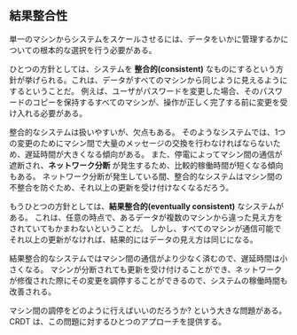 ## 結果整合性

単一のマシンからシステムをスケールさせるには、データをいかに管理するかについての根本的な選択を行う必要がある。

ひとつの方針としては、システムを **整合的(consistent)** なものにするという方針が挙げられる。これは、データがすべてのマシンから同じように見えるようにするということだ。
例えば、ユーザがパスワードを変更した場合、そのパスワードのコピーを保持するすべてのマシンが、操作が正しく完了する前に変更を受け入れる必要がある。

整合的なシステムは扱いやすいが、欠点もある。
そのようなシステムでは、1つの変更のためにマシン間で大量のメッセージの交換を行わなければならないため、遅延時間が大きくなる傾向がある。
また、停電によってマシン間の通信が遮断され、**ネットワーク分断** が発生するため、比較的稼働時間が短くなる傾向もある。
ネットワーク分断が発生している間、整合的なシステムはマシン間の不整合を防ぐため、それ以上の更新を受け付けなくなるだろう。

もうひとつの方針としては、**結果整合的(eventually consistent)** なシステムがある。
これは、任意の時点で、あるデータが複数のマシンから違った見え方をされていてもかまわないということだ。
しかし、すべてのマシンが通信可能でそれ以上の更新がなければ、結果的にはデータの見え方は同じになる。

結果整合的なシステムではマシン間の通信がより少なく済むので、遅延時間は小さくなる。
マシンが分断されても更新を受け付けることができ、ネットワークが修復された際にその変更を調停することができるので、システムの稼働時間も改善される。

マシン間の調停をどのように行えばいいのだろうか? という大きな問題がある。
CRDT は、この問題に対するひとつのアプローチを提供する。
